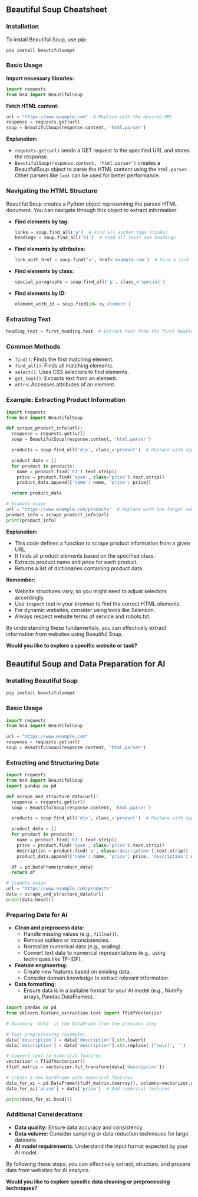 ## Beautiful Soup Cheatsheet

### Installation

To install Beautiful Soup, use pip:

```bash
pip install beautifulsoup4
```

### Basic Usage

**Import necessary libraries:**

```python
import requests
from bs4 import BeautifulSoup
```

**Fetch HTML content:**

```python
url = "https://www.example.com"  # Replace with the desired URL
response = requests.get(url)
soup = BeautifulSoup(response.content, 'html.parser')
```

**Explanation:**

* `requests.get(url)` sends a GET request to the specified URL and stores the response.
* `BeautifulSoup(response.content, 'html.parser')` creates a BeautifulSoup object to parse the HTML content using the `html.parser`. Other parsers like `lxml` can be used for better performance.

### Navigating the HTML Structure

Beautiful Soup creates a Python object representing the parsed HTML document. You can navigate through this object to extract information:

* **Find elements by tag:**
  ```python
  links = soup.find_all('a')  # Find all anchor tags (links)
  headings = soup.find_all('h1')  # Find all level one headings
  ```
* **Find elements by attributes:**
  ```python
  link_with_href = soup.find('a', href='example.com')  # Find a link with href containing 'example.com'
  ```
* **Find elements by class:**
  ```python
  special_paragraphs = soup.find_all('p', class_='special')
  ```
* **Find elements by ID:**
  ```python
  element_with_id = soup.find(id='my_element')
  ```

### Extracting Text

```python
heading_text = first_heading.text  # Extract text from the first heading
```

### Common Methods

* `find()`: Finds the first matching element.
* `find_all()`: Finds all matching elements.
* `select()`: Uses CSS selectors to find elements.
* `get_text()`: Extracts text from an element.
* `attrs`: Accesses attributes of an element.

### Example: Extracting Product Information

```python
import requests
from bs4 import BeautifulSoup

def scrape_product_info(url):
  response = requests.get(url)
  soup = BeautifulSoup(response.content, 'html.parser')

  products = soup.find_all('div', class_='product')  # Replace with appropriate selector

  product_data = []
  for product in products:
    name = product.find('h3').text.strip()
    price = product.find('span', class='price').text.strip()
    product_data.append({'name': name, 'price': price})

  return product_data

# Example usage
url = "https://www.example.com/products"  # Replace with the target website
product_info = scrape_product_info(url)
print(product_info)
```

**Explanation:**

* This code defines a function to scrape product information from a given URL.
* It finds all product elements based on the specified class.
* Extracts product name and price for each product.
* Returns a list of dictionaries containing product data.

**Remember:**

* Website structures vary, so you might need to adjust selectors accordingly.
* Use `inspect` tool in your browser to find the correct HTML elements.
* For dynamic websites, consider using tools like Selenium.
* Always respect website terms of service and robots.txt.

By understanding these fundamentals, you can effectively extract information from websites using Beautiful Soup.
 
**Would you like to explore a specific website or task?**

## Beautiful Soup and Data Preparation for AI

### Installing Beautiful Soup

```bash
pip install beautifulsoup4
```

### Basic Usage

```python
import requests
from bs4 import BeautifulSoup

url = "https://www.example.com"
response = requests.get(url)
soup = BeautifulSoup(response.content, 'html.parser')
```

### Extracting and Structuring Data

```python
import requests
from bs4 import BeautifulSoup
import pandas as pd

def scrape_and_structure_data(url):
  response = requests.get(url)
  soup = BeautifulSoup(response.content, 'html.parser')

  products = soup.find_all('div', class_='product')  # Replace with appropriate selector

  product_data = []
  for product in products:
    name = product.find('h3').text.strip()
    price = product.find('span', class='price').text.strip()
    description = product.find('p', class='description').text.strip()  # Add more fields as needed
    product_data.append({'name': name, 'price': price, 'description': description})

  df = pd.DataFrame(product_data)
  return df

# Example usage
url = "https://www.example.com/products"
data = scrape_and_structure_data(url)
print(data.head())
```

### Preparing Data for AI

* **Clean and preprocess data:**
  * Handle missing values (e.g., `fillna()`).
  * Remove outliers or inconsistencies.
  * Normalize numerical data (e.g., scaling).
  * Convert text data to numerical representations (e.g., using techniques like TF-IDF).
* **Feature engineering:**
  * Create new features based on existing data.
  * Consider domain knowledge to extract relevant information.
* **Data formatting:**
  * Ensure data is in a suitable format for your AI model (e.g., NumPy arrays, Pandas DataFrames).

```python
import pandas as pd
from sklearn.feature_extraction.text import TfidfVectorizer

# Assuming 'data' is the DataFrame from the previous step

# Text preprocessing (example)
data['description'] = data['description'].str.lower()
data['description'] = data['description'].str.replace('[^\w\s]', '')

# Convert text to numerical features
vectorizer = TfidfVectorizer()
tfidf_matrix = vectorizer.fit_transform(data['description'])

# Create a new DataFrame with numerical features
data_for_ai = pd.DataFrame(tfidf_matrix.toarray(), columns=vectorizer.get_feature_names_out())
data_for_ai['price'] = data['price']  # Add numerical features

print(data_for_ai.head())
```

### Additional Considerations

* **Data quality:** Ensure data accuracy and consistency.
* **Data volume:** Consider sampling or data reduction techniques for large datasets.
* **AI model requirements:** Understand the input format expected by your AI model.

By following these steps, you can effectively extract, structure, and prepare data from websites for AI analysis.
 
**Would you like to explore specific data cleaning or preprocessing techniques?**

